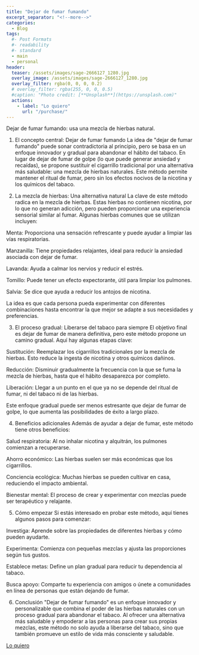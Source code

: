 ```yaml
---
title: "Dejar de fumar fumando"
excerpt_separator: "<!--more-->"
categories:
  - Blog
tags:
  #- Post Formats
  #- readability
  #- standard
  - main
  - personal
header:
  teaser: /assets/images/sage-2666127_1280.jpg
  overlay_image: /assets/images/sage-2666127_1280.jpg
  overlay_filter: rgba(0, 0, 0, 0.2)
  # overlay_filter: rgba(255, 0, 0, 0.5)
  #caption: "Photo credit: [**Unsplash**](https://unsplash.com)"
  actions:
    - label: "Lo quiero"
      url: "/purchase/"
---
```




Dejar de fumar fumando: usa una mezcla de hierbas natural.

<!--more-->

1. El concepto central: Dejar de fumar fumando
La idea de "dejar de fumar fumando" puede sonar contradictoria al principio, pero se basa en un enfoque innovador y gradual para abandonar el hábito del tabaco. En lugar de dejar de fumar de golpe (lo que puede generar ansiedad y recaídas), se propone sustituir el cigarrillo tradicional por una alternativa más saludable: una mezcla de hierbas naturales. Este método permite mantener el ritual de fumar, pero sin los efectos nocivos de la nicotina y los químicos del tabaco.

2. La mezcla de hierbas: Una alternativa natural
La clave de este método radica en la mezcla de hierbas. Estas hierbas no contienen nicotina, por lo que no generan adicción, pero pueden proporcionar una experiencia sensorial similar al fumar. Algunas hierbas comunes que se utilizan incluyen:

Menta: Proporciona una sensación refrescante y puede ayudar a limpiar las vías respiratorias.

Manzanilla: Tiene propiedades relajantes, ideal para reducir la ansiedad asociada con dejar de fumar.

Lavanda: Ayuda a calmar los nervios y reducir el estrés.

Tomillo: Puede tener un efecto expectorante, útil para limpiar los pulmones.

Salvia: Se dice que ayuda a reducir los antojos de nicotina.

La idea es que cada persona pueda experimentar con diferentes combinaciones hasta encontrar la que mejor se adapte a sus necesidades y preferencias.

3. El proceso gradual: Liberarse del tabaco para siempre
El objetivo final es dejar de fumar de manera definitiva, pero este método propone un camino gradual. Aquí hay algunas etapas clave:

Sustitución: Reemplazar los cigarrillos tradicionales por la mezcla de hierbas. Esto reduce la ingesta de nicotina y otros químicos dañinos.

Reducción: Disminuir gradualmente la frecuencia con la que se fuma la mezcla de hierbas, hasta que el hábito desaparezca por completo.

Liberación: Llegar a un punto en el que ya no se depende del ritual de fumar, ni del tabaco ni de las hierbas.

Este enfoque gradual puede ser menos estresante que dejar de fumar de golpe, lo que aumenta las posibilidades de éxito a largo plazo.

4. Beneficios adicionales
Además de ayudar a dejar de fumar, este método tiene otros beneficios:

Salud respiratoria: Al no inhalar nicotina y alquitrán, los pulmones comienzan a recuperarse.

Ahorro económico: Las hierbas suelen ser más económicas que los cigarrillos.

Conciencia ecológica: Muchas hierbas se pueden cultivar en casa, reduciendo el impacto ambiental.

Bienestar mental: El proceso de crear y experimentar con mezclas puede ser terapéutico y relajante.

5. Cómo empezar
Si estás interesado en probar este método, aquí tienes algunos pasos para comenzar:

Investiga: Aprende sobre las propiedades de diferentes hierbas y cómo pueden ayudarte.

Experimenta: Comienza con pequeñas mezclas y ajusta las proporciones según tus gustos.

Establece metas: Define un plan gradual para reducir tu dependencia al tabaco.

Busca apoyo: Comparte tu experiencia con amigos o únete a comunidades en línea de personas que están dejando de fumar.

6. Conclusión
"Dejar de fumar fumando" es un enfoque innovador y personalizable que combina el poder de las hierbas naturales con un proceso gradual para abandonar el tabaco. Al ofrecer una alternativa más saludable y empoderar a las personas para crear sus propias mezclas, este método no solo ayuda a liberarse del tabaco, sino que también promueve un estilo de vida más consciente y saludable.

[Lo quiero](../../purchase/)